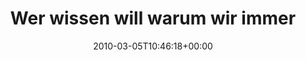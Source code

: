 ---
retweeted: false
source: <a href="http://twitter.com" rel="nofollow">Twitter Web Client</a>
entities:
  hashtags: []
  symbols: []
  user_mentions:
  - name: Philip
    screen_name: PhilOnFire
    indices:
    - '112'
    - '123'
    id_str: '739681261'
    id: '739681261'
  urls: []
display_text_range:
- '0'
- '123'
favorite_count: '0'
id_str: '10018867122'
truncated: false
retweet_count: '0'
id: '10018867122'
created_at: Fri Mar 05 10:46:18 +0000 2010
favorited: false
full_text: |-
  Wer wissen will warum wir immer so entspannt sind: So schön ist es im Vogtland!
   http://yfrog.com/5cmusbmj /via [@philonfire](https://twitter.com/philonfire)
lang: de
tags:
- pesos:twitter
date: '2010-03-05T10:46:18+00:00'
src: https://twitter.com/bascht/status/10018867122
original_url: https://twitter.com/bascht/status/10018867122
type: twitter_tweet
text: |-
  Wer wissen will warum wir immer so entspannt sind: So schön ist es im Vogtland!
   http://yfrog.com/5cmusbmj /via [@philonfire](https://twitter.com/philonfire)
title: Wer wissen will warum wir immer

---